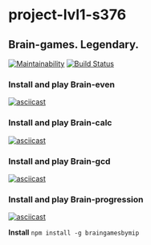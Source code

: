 # project-lvl1-s376
## Brain-games. Legendary.
[![Maintainability](https://api.codeclimate.com/v1/badges/5ff7873c5bf1b1dcca69/maintainability)](https://codeclimate.com/github/tutburatino/project-lvl1-s376/maintainability)
[![Build Status](https://travis-ci.org/tutburatino/project-lvl1-s376.svg?branch=master)](https://travis-ci.org/tutburatino/project-lvl1-s376)

### Install and play **Brain-even**
[![asciicast](https://asciinema.org/a/gmyccxSaGvp1QMMZsoNGHxGBq.png)](https://asciinema.org/a/gmyccxSaGvp1QMMZsoNGHxGBq)

### Install and play **Brain-calc**
[![asciicast](https://asciinema.org/a/CPM20frqtbn8qHT14pvNoNEfK.png)](https://asciinema.org/a/CPM20frqtbn8qHT14pvNoNEfK)

### Install and play **Brain-gcd**
[![asciicast](https://asciinema.org/a/SkmuggnCSX9H2KqVWAFqwol2Z.png)](https://asciinema.org/a/SkmuggnCSX9H2KqVWAFqwol2Z)

### Install and play **Brain-progression**
[![asciicast](https://asciinema.org/a/MZUAuxqRlaLn79JhI5X5RCGc3.png)](https://asciinema.org/a/MZUAuxqRlaLn79JhI5X5RCGc3)

**Install**
```npm install -g braingamesbymip ```
